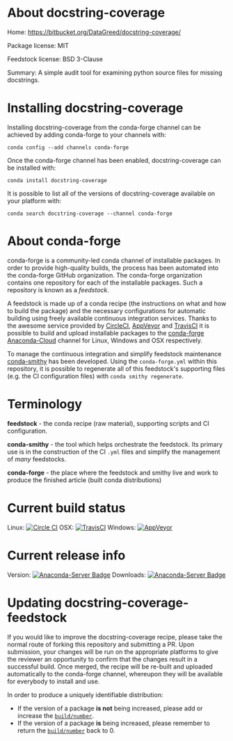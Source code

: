 About docstring-coverage
========================

Home: https://bitbucket.org/DataGreed/docstring-coverage/

Package license: MIT

Feedstock license: BSD 3-Clause

Summary: A simple audit tool for examining python source files for missing docstrings.



Installing docstring-coverage
=============================

Installing docstring-coverage from the conda-forge channel can be achieved by adding conda-forge to your channels with:

```
conda config --add channels conda-forge
```

Once the conda-forge channel has been enabled, docstring-coverage can be installed with:

```
conda install docstring-coverage
```

It is possible to list all of the versions of docstring-coverage available on your platform with:

```
conda search docstring-coverage --channel conda-forge
```


About conda-forge
=================

conda-forge is a community-led conda channel of installable packages.
In order to provide high-quality builds, the process has been automated into the
conda-forge GitHub organization. The conda-forge organization contains one repository 
for each of the installable packages. Such a repository is known as a *feedstock*.

A feedstock is made up of a conda recipe (the instructions on what and how to build
the package) and the necessary configurations for automatic building using freely
available continuous integration services. Thanks to the awesome service provided by
[CircleCI](https://circleci.com/), [AppVeyor](http://www.appveyor.com/)
and [TravisCI](https://travis-ci.org/) it is possible to build and upload installable
packages to the [conda-forge](https://anaconda.org/conda-forge)
[Anaconda-Cloud](http://docs.anaconda.org/) channel for Linux, Windows and OSX respectively.

To manage the continuous integration and simplify feedstock maintenance
[conda-smithy](http://github.com/conda-forge/conda-smithy) has been developed.
Using the ``conda-forge.yml`` within this repository, it is possible to regenerate all of
this feedstock's supporting files (e.g. the CI configuration files) with ``conda smithy regenerate``.


Terminology
===========

**feedstock** - the conda recipe (raw material), supporting scripts and CI configuration.

**conda-smithy** - the tool which helps orchestrate the feedstock.
                   Its primary use is in the construction of the CI ``.yml`` files
                   and simplify the management of *many* feedstocks.

**conda-forge** - the place where the feedstock and smithy live and work to
                  produce the finished article (built conda distributions)

Current build status
====================

Linux: [![Circle CI](https://circleci.com/gh/conda-forge/docstring-coverage-feedstock.svg?style=svg)](https://circleci.com/gh/conda-forge/docstring-coverage-feedstock)
OSX: [![TravisCI](https://travis-ci.org/conda-forge/docstring-coverage-feedstock.svg?branch=master)](https://travis-ci.org/conda-forge/docstring-coverage-feedstock) 
Windows: [![AppVeyor](https://ci.appveyor.com/api/projects/status/github/conda-forge/docstring-coverage-feedstock?svg=True)](https://ci.appveyor.com/project/conda-forge/docstring-coverage-feedstock/branch/master)

Current release info
====================
Version: [![Anaconda-Server Badge](https://anaconda.org/conda-forge/docstring-coverage/badges/version.svg)](https://anaconda.org/conda-forge/docstring-coverage)
Downloads: [![Anaconda-Server Badge](https://anaconda.org/conda-forge/docstring-coverage/badges/downloads.svg)](https://anaconda.org/conda-forge/docstring-coverage)


Updating docstring-coverage-feedstock
=====================================

If you would like to improve the docstring-coverage recipe, please take the normal
route of forking this repository and submitting a PR. Upon submission, your changes will
be run on the appropriate platforms to give the reviewer an opportunity to confirm that the
changes result in a successful build. Once merged, the recipe will be re-built and uploaded
automatically to the conda-forge channel, whereupon they will be available for everybody to
install and use.

In order to produce a uniquely identifiable distribution:
 * If the version of a package **is not** being increased, please add or increase
   the [``build/number``](http://conda.pydata.org/docs/building/meta-yaml.html#build-number-and-string). 
 * If the version of a package **is** being increased, please remember to return
   the [``build/number``](http://conda.pydata.org/docs/building/meta-yaml.html#build-number-and-string)
   back to 0.
